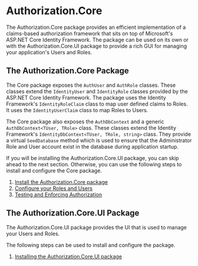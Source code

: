 # Authorization.Core

The Authorization.Core package provides an efficient implementation of a claims-based authorization 
framework that sits on top of Microsoft's ASP.NET Core Identity Framework. The package can be used 
on its own or with the Authorization.Core.UI package to provide a rich GUI for managing your 
application's Users and Roles.

## The Authorization.Core Package

The Core package exposes the `AuthUser` and `AuthRole` classes. These classes extend the 
`IdentityUser` and `IdentityRole` classes provided by the ASP.NET Core Identity Framework. 
The package uses the Identity Framework's `IdentityRoleClaim` class to map user defined claims 
to Roles. It uses the `IdentityUserClaim` class to map Roles to Users.

The Core package also exposes the `AuthDbContext` and a generic `AuthDbContext<TUser, TRole>` 
class. These classes extend the Identity Framework's `IdentityDbContext<TUser, TRole, string>` 
class. They provide a virtual `SeedDatabase` method which is used to ensure that the Administrator 
Role and User account exist in the database during application startup.

If you will be installing the Authorization.Core.UI package, you can skip ahead to the next section. 
Otherwise, you can use the following steps to install and configure the Core package.

1.   [Install the Authorization.Core package](docs/Install-Core-Package.md)
2.   [Configure your Roles and Users](docs/Configure-Roles.md)
3.   [Testing and Enforcing Authorization](docs/Enforcing-Authorization.md)

## The Authorization.Core.UI Package

The Authorization.Core.UI package provides the UI that is used to manage your Users and Roles.

The following steps can be used to install and configure the package.

1.   [Installing the Authorization.Core.UI package](docs/Install-Core.UI-Package.md)
